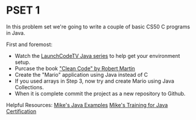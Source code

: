 PSET 1
==========


In this problem set we're going to write a couple of basic CS50 C programs in Java.

First and foremost:

* Watch the [LaunchCodeTV Java series](http://tv.launchcode.us/#/videos/java-on-the-command-line?lesson=Java) to help get your environment setup.
* Purcase the book ["Clean Code" by Robert Martin](http://www.amazon.com/Clean-Code-Handbook-Software-Craftsmanship/dp/0132350882)
* Create the "Mario" application using Java instead of C
* If you used arrays in Step 3, now try and create Mario using Java Collections.
* When it is complete commit the project as a new repository to Github.

Helpful Resources:
[Mike's Java Examples](https://github.com/MoMenne/cs50-java-examples)
[Mike's Training for Java Certification](https://github.com/MoMenne/summer-scjp)
